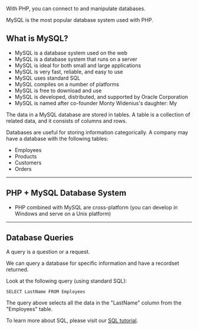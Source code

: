  With PHP, you can connect to and manipulate databases.

MySQL is the most popular database system used with PHP.

## What is MySQL?

- MySQL is a database system used on the web
- MySQL is a database system that runs on a server
- MySQL is ideal for both small and large applications
- MySQL is very fast, reliable, and easy to use
- MySQL uses standard SQL
- MySQL compiles on a number of platforms
- MySQL is free to download and use
- MySQL is developed, distributed, and supported by Oracle Corporation
- MySQL is named after co-founder Monty Widenius's daughter: My

The data in a MySQL database are stored in tables. 
A table is a collection of related data, and it consists of columns and rows.

Databases are useful for storing information categorically. A company may have a database with the following tables:

- Employees
- Products
- Customers
- Orders

---

## PHP + MySQL Database System

- PHP combined with MySQL are cross-platform (you can develop in Windows and serve on a Unix platform)

---

## Database Queries

A query is a question or a request.

We can query a database for specific information and have a recordset returned.

Look at the following query (using standard SQL):

```mysql
SELECT LastName FROM Employees
```

The query above selects all the data in the "LastName" column from the "Employees" table.

To learn more about SQL, please visit our [SQL tutorial](https://www.w3schools.com/sql/default.asp).
